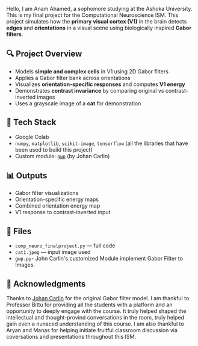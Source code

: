 Hello,
I am Anam Ahamed, a sophomore studying at the Ashoka University.
This is my final project for the Computational Neuroscience ISM.
This project simulates how the **primary visual cortex (V1)** in the brain detects **edges** and **orientations** in a visual scene using biologically inspired **Gabor filters**.

## 🔍 Project Overview

- Models **simple and complex cells** in V1 using 2D Gabor filters
- Applies a Gabor filter bank across orientations
- Visualizes **orientation-specific responses** and computes **V1 energy**
- Demonstrates **contrast invariance** by comparing original vs contrast-inverted images
- Uses a grayscale image of a **cat** for demonstration

## 🧰 Tech Stack

- Google Colab
- `numpy`, `matplotlib`, `scikit-image`, `tensorflow` (all the libraries that have been used to build this project)
- Custom module: [`gwp`](https://www.johancarlin.com/gabor-filter-models-for-visual-neuroscience.html) (by Johan Carlin)


## 📊 Outputs

- Gabor filter visualizations
- Orientation-specific energy maps
- Combined orientation energy map
- V1 response to contrast-inverted input

## 📂 Files

- `comp_neuro_finalproject.py` — full code
- `cat1.jpeg` — input image used
- `gwp.py`- John Carlin's customized Module implement Gabor Filter to Images.

## 🤝 Acknowledgments

Thanks to [Johan Carlin](https://www.johancarlin.com/) for the original Gabor filter model.
I am thankful to Professor Bittu for providing all the students with a platform and an opportunity to deeply engage with the course. It truly helped shaped the intellectual and thought-provind conversations in the room, truly helped gain even a nunaced understanding of this course.
I am also thankful to Aryan and Manas for helping initiate fruitful classroom discussion via coversations and presentations throughout this ISM.

